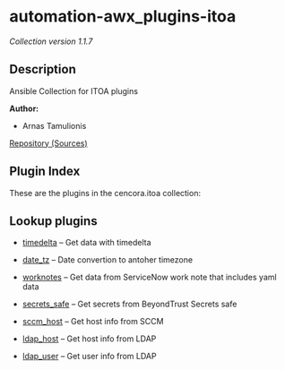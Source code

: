 # automation-awx_plugins-itoa

*Collection version 1.1.7*

## Description

Ansible Collection for ITOA plugins

<strong>Author:</strong>

- Arnas Tamulionis

<a aria-role="button" href="https://github.com/abcorp-itops/automation-awx_plugins-itoa" rel="noopener external" target="_blank">Repository (Sources)</a>

## Plugin Index

These are the plugins in the cencora.itoa collection:

## Lookup plugins

- [timedelta](https://github.com/abcorp-itops/automation-awx_plugins-itoa/blob/main/docs/cencora.itoa.timedelta_lookup.rst) – Get data with timedelta

- [date_tz](https://github.com/abcorp-itops/automation-awx_plugins-itoa/blob/main/docs/cencora.itoa.date_tz_lookup.rst) – Date convertion to antoher timezone

- [worknotes](https://github.com/abcorp-itops/automation-awx_plugins-itoa/blob/main/docs/cencora.itoa.worknotes_data_lookup.rst) – Get data from ServiceNow work note that includes yaml data

- [secrets_safe](https://github.com/abcorp-itops/automation-awx_plugins-itoa/blob/main/docs/cencora.itoa.secrets_safe_lookup.rst) – Get secrets from BeyondTrust Secrets safe

- [sccm_host](https://github.com/abcorp-itops/automation-awx_plugins-itoa/blob/main/docs/cencora.itoa.sccm_host_lookup.rst) – Get host info from SCCM

- [ldap_host](https://github.com/abcorp-itops/automation-awx_plugins-itoa/blob/main/docs/cencora.itoa.ldap_host_lookup.rst) – Get host info from LDAP

- [ldap_user](https://github.com/abcorp-itops/automation-awx_plugins-itoa/blob/main/docs/cencora.itoa.ldap_user_lookup.rst) – Get user info from LDAP
